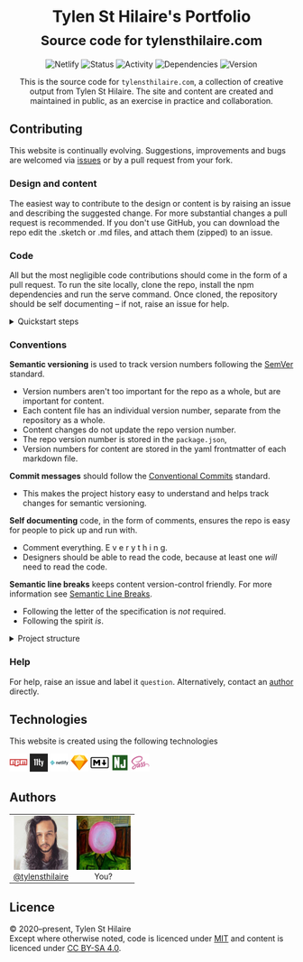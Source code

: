 <!-- markdownlint-disable MD041 -->
<div align=center>
<!-- Logo here -->
<h1>Tylen St Hilaire's Portfolio</br>
<sub>Source code for tylensthilaire.com</sub></h1>

![Netlify](https://img.shields.io/netlify/7736d6e0-31e9-48c3-9228-2175540f8c02)
![Status](https://img.shields.io/website?url=https%3A%2F%2Ftylensthilaire.com)
![Activity](https://img.shields.io/github/last-commit/tylensthilaire/portfolio/develop)
![Dependencies](https://img.shields.io/david/tylensthilaire/portfolio)
![Version](https://img.shields.io/github/package-json/v/tylensthilaire/portfolio)

This is the source code for `tylensthilaire.com`,
a collection of creative output from Tylen St Hilaire.
The site and content are created and maintained in public,
as an exercise in practice and collaboration.

</div>

<!-- Screenshot here -->

## Contributing

This website is continually evolving.
Suggestions, improvements and bugs are welcomed
via [issues](../../issues)
or by a pull request from your fork.

### Design and content

The easiest way to contribute to the design or content
is by raising an issue
and describing the suggested change.
For more substantial changes
a pull request is recommended.
If you don't use GitHub,
you can download the repo
edit the .sketch or .md files,
and attach them (zipped) to an issue.

### Code

All but the most negligible code contributions
should come in the form of a pull request.
To run the site locally,
clone the repo,
install the npm dependencies
and run the serve command.
Once cloned,
the repository should be self documenting
– if not,
raise an issue for help.

<details>
  <summary>Quickstart steps</summary>

### 1. Clone this Repository

```bash
git clone https://github.com/tylensthilaire/portfolio.git my-fork
```

### 2. Navigate to the directory

```bash
cd my-fork
```

### 3. Install dependencies

```bash
npm install
```

### 4. Run Locally

```bash
npx eleventy --serve
```

</details>

### Conventions

**Semantic versioning** is used to track version numbers following the [SemVer](https://semver.org) standard.

- Version numbers aren't too important for the repo as a whole,
  but are important for content.
- Each content file has an individual version number,
  separate from the repository as a whole.
- Content changes do not update the repo version number.
- The repo version number is stored in the `package.json`,
- Version numbers for content are stored in the yaml frontmatter of each markdown file.

**Commit messages** should follow the [Conventional Commits](https://www.conventionalcommits.org/en/v1.0.0/) standard.

- This makes the project history easy to understand
  and helps track changes for semantic versioning.

**Self documenting** code, in the form of comments, ensures the repo is easy for people to pick up and run with.

- Comment everything. E v e r y t h i n g.
- Designers should be able to read the code,
  because at least one _will_ need to read the code.

**Semantic line breaks** keeps content version-control friendly.
For more information see [Semantic Line Breaks](https://sembr.org).

- Following the letter of the specification is *not* required.
- Following the spirit *is*.

<details>
  <summary>Project structure</summary>

```ascii
.
├─ _data/metadata.json      // Global data file
├─ _includes
│  ├─ layouts
│  │  ├─ base.njk           // Master template
│  │  ├─ home.njk           // Homepage template
│  │  └─ post.njk           // Post template
│  └─ postslist.njk         // Post lists component
├─ .github/funding.yml
├─ .vscode/settings.json
├─ about                    // Bio page
├─ css                      // Electron JS app folder
├─ feed                     // Feed files
│  └─ ...
├─ img                      // Image files
│  └─ ...
├─ posts
│  └─ ...                   // Posts
├─ .editorconfig
├─ .gitignore
├─ .nvmrc
├─ .travis.yml
├─ archive.njk
├─ index.njk                // Homepage
├─ LICENSE
├─ netlify.toml
├─ package.json
├─ page-list.njk
├─ README.md                // ☛ You are here
├─ sitemap.xml.njk
├─ tags-list.njk
└─ tags.njk
```

</details>

### Help

For help, raise an issue and label it `question`.
Alternatively, contact an [author](#author) directly.

## Technologies

This website is created using the following technologies 

<code><img width="32px" src="https://raw.githubusercontent.com/devicons/devicon/master/icons/npm/npm-original-wordmark.svg" alt="npm"></code>
<code><img width="32px" src="img/readme/11ty.png" alt="sass"></code>
<code><img width="32px" src="img/readme/netlify.png" alt="netlify"></code>
<code><img width="32px" src="https://raw.githubusercontent.com/devicons/devicon/master/icons/sketch/sketch-original.svg" alt="sketch"></code>
<code><img width="32px" src="img/readme/markdown.png" alt="markdown"></code>
<code><img width="32px" src="img/readme/nunjucks.png" alt="nunjucks"></code>
<code><img width="32px" src="https://raw.githubusercontent.com/devicons/devicon/master/icons/sass/sass-original.svg" alt="sass"></code>

<!--
## Support

Buy me a coffee, ko-fi, patreon badge / button etc
-->

## Authors

<table role="presentation">
  <tr align="center">
    <td><a href="https://twitter.com/"><img width="96px" src="img/readme/portrait-tylensthilaire.jpg" alt="Portrait of Tylen St Hilaire"></br>@tylensthilaire</a></td>
    <td><img width="96px" src="img/readme/portrait-blank.jpg" alt="Blank portrait"></br>You?</td>
  </tr>
</table>
<!-- See also the list of [contributors](../../contributors) who helped this project. -->

<!--
## Acknowledgements

-->

## Licence

© 2020–present, Tylen St Hilaire  
Except where otherwise noted,
code is licenced under [MIT](https://choosealicense.com/licenses/mit/)
and content is licenced under [CC BY-SA 4.0](https://choosealicense.com/licenses/cc-by-sa-4.0/).
